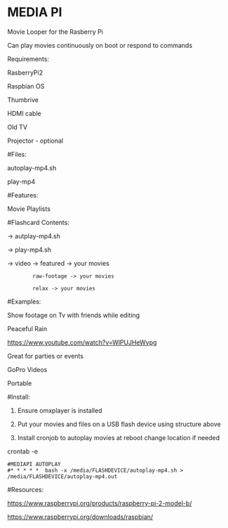 MEDIA PI
========

Movie Looper for the Rasberry Pi

Can play movies continuously on boot or respond to commands

Requirements:

RasberryPi2

Raspbian OS

Thumbrive

HDMI cable

Old TV

Projector - optional

#Files:

autoplay-mp4.sh

play-mp4

#Features:

Movie Playlists

#Flashcard Contents:

-> autplay-mp4.sh

-> play-mp4.sh

-> video -> featured -> your movies

            raw-footage -> your movies

            relax -> your movies

#Examples:

Show footage on Tv with friends while editing

Peaceful Rain

https://www.youtube.com/watch?v=WlPUJHeWvpg

Great for parties or events

GoPro Videos

Portable

#Install:

1. Ensure omxplayer is installed

2. Put your movies and files on a USB flash device using structure above

3. Install cronjob to autoplay movies at reboot change location if needed


crontab -e

```
#MEDIAPI AUTOPLAY
#* * * * *  bash -x /media/FLASHDEVICE/autoplay-mp4.sh > /media/FLASHDEVICE/autoplay-mp4.out 
```

#Resources:

https://www.raspberrypi.org/products/raspberry-pi-2-model-b/

https://www.raspberrypi.org/downloads/raspbian/
